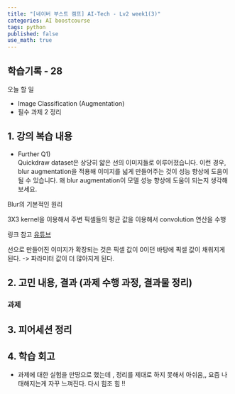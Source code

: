 ```yaml
---
title: "[네이버 부스트 캠프] AI-Tech - Lv2 week1(3)"
categories: AI boostcourse
tags: python
published: false
use_math: true
---
```


## 학습기록 - 28

오늘 할 일

- Image Classification (Augmentation)
- 필수 과제 2 정리


## 1. 강의 복습 내용

- Further Q1)  
Quickdraw dataset은 상당히 얇은 선의 이미지들로 이루어졌습니다. 이런 경우, blur augmentation을 적용해 이미지를 넓게 만들어주는 것이 성능 향상에 도움이 될 수 있습니다. 왜 blur augmentation이 모델 성능 향상에 도움이 되는지 생각해보세요.

Blur의 기본적인 원리

3X3 kernel을 이용해서 주변 픽셀들의 평균 값을 이용해서 convolution 연산을 수행

링크 참고 [유튜브](https://youtu.be/C_zFhWdM4ic)

선으로 만들어진 이미지가 확장되는 것은 픽셀 값이 0이던 바탕에 픽셀 값이 채워지게 된다. -> 파라미터 값이 더 많아지게 된다.

## 2. 고민 내용, 결과 (과제 수행 과정, 결과물 정리)

### 과제

## 3. 피어세션 정리

## 4. 학습 회고

- 과제에 대한 실험을 만땅으로 했는데 , 정리를 제대로 하지 못해서 아쉬움,, 요즘 나태해지는게 자꾸 느껴진다. 다시 힘조 힘 !!